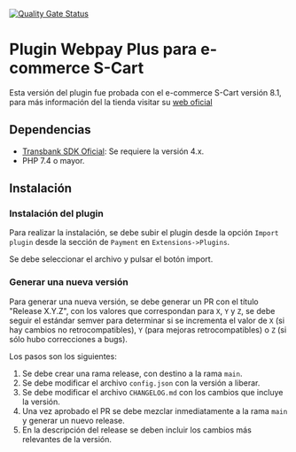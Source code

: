 [![Quality Gate Status](https://sonarcloud.io/api/project_badges/measure?project=mastudillot_plugin-scart-webpay-rest&metric=alert_status)](https://sonarcloud.io/summary/new_code?id=mastudillot_plugin-scart-webpay-rest)

# Plugin Webpay Plus para e-commerce S-Cart

Esta versión del plugin fue probada con el e-commerce S-Cart versión 8.1, para más información del la tienda visitar su [web oficial](https://s-cart.org/en)

## Dependencias

- [Transbank SDK Oficial](https://github.com/TransbankDevelopers/transbank-sdk-php): Se requiere la versión 4.x.
- PHP 7.4 o mayor. 

## Instalación

### Instalación del plugin

Para realizar la instalación, se debe subir el plugin desde la opción `Import plugin` desde la sección de `Payment` en `Extensions->Plugins`.

Se debe seleccionar el archivo y pulsar el botón import.

### Generar una nueva versión

Para generar una nueva versión, se debe generar un PR con el título "Release X.Y.Z", con los valores que correspondan para `X`, `Y` y `Z`, se debe seguir el estándar semver para determinar si se incrementa el valor de `X` (si hay cambios no retrocompatibles), `Y` (para mejoras retrocompatibles) o `Z` (si sólo hubo correcciones a bugs).

Los pasos son los siguientes:

1. Se debe crear una rama release, con destino a la rama `main`.
2. Se debe modificar el archivo `config.json` con la versión a liberar.
3. Se debe modificar el archivo `CHANGELOG.md` con los cambios que incluye la versión.
4. Una vez aprobado el PR se debe mezclar inmediatamente a la rama `main` y generar un nuevo release.
5. En la descripción del release se deben incluir los cambios más relevantes de la versión.
